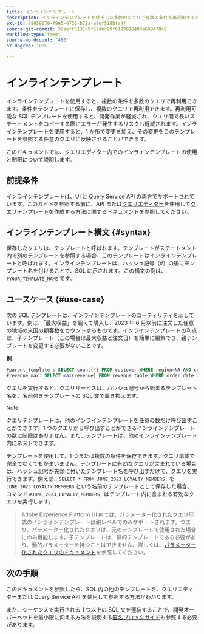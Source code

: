 ```yaml
---
title: インラインテンプレート
description: インラインテンプレートを使用した多数のクエリで複数の条件を再利用する方法を説明します。
exl-id: 78959070-f9e5-4736-b72a-a8ef518bfa4f
source-git-commit: 37aeff5131b9f67dbc99f6199918403e699478c8
workflow-type: tm+mt
source-wordcount: '486'
ht-degree: 100%

---
```


# インラインテンプレート

インラインテンプレートを使用すると、複数の条件を多数のクエリで再利用できます。条件をテンプレートに保存し、複数のクエリで再利用できます。再利用可能な SQL テンプレートを使用すると、開発作業が軽減され、クエリ間で長いステートメントをコピーする際にエラーが発生するリスクも軽減されます。インラインテンプレートを使用すると、1 か所で変更を加え、その変更をこのテンプレートを参照する任意のクエリに反映させることができます。

このドキュメントでは、クエリエディター内でのインラインテンプレートの使用と制限について説明します。

## 前提条件

インラインテンプレートは、UI と Query Service API の両方でサポートされています。このガイドを参照する前に、API または[クエリエディター](../ui/user-guide.md#query-authoring)を使用して[クエリテンプレートを作成](../api/query-templates.md#create-a-query-template)する方法に関するドキュメントを参照してください。

## インラインテンプレート構文 {#syntax}

保存したクエリは、テンプレートと呼ばれます。テンプレートがステートメント内で別のテンプレートを参照する場合、このテンプレートはインラインテンプレートと呼ばれます。インラインテンプレートは、ハッシュ記号（#）の後にテンプレート名を付けることで、SQL に示されます。この構文の例は、`#YOUR_TEMPLATE_NAME` です。

## ユースケース {#use-case}

次の SQL テンプレートは、インラインテンプレートのユーティリティを示しています。例は、「最大収益」を超えて購入し、2023 年 6 月以前に注文した任意の地域の米国の顧客数をカウントするものです。インラインテンプレートの利点は、子テンプレート（この場合は最大収益と注文日）を簡単に編集でき、親テンプレートを変更する必要がないことです。

**例**

```sql
#parent_template : SELECT count(*) FROM customer WHERE region=NA AND country=US AND revenue > #revenue_max
#revenue_max: SELECT max(revenue) FROM revenue_table WHERE order_date > '01-06-2023'
```

クエリを実行すると、クエリサービスは、ハッシュ記号から始まるテンプレート名を、名前付きテンプレートの SQL 文で置き換えます。

>[!NOTE]
>
>クエリテンプレートは、他のインラインテンプレートを任意の数だけ呼び出すことができます。1 つのクエリから呼び出すことができるインラインテンプレートの数に制限はありません。また、テンプレートは、他のインラインテンプレート内にネストできます。

テンプレートを使用して、1 つまたは複数の条件を保存できます。クエリ単体で完全でなくてもかまいません。テンプレートに有効なクエリが含まれている場合は、ハッシュ記号が先頭に付いたテンプレート名を呼び出すだけで、クエリを実行できます。例えば、`SELECT * FROM JUNE_2023_LOYALTY_MEMBERS;` を `JUNE_2023_LOYALTY_MEMBERS` という名前のテンプレートとして保存した場合、コマンド `#JUNE_2023_LOYALTY_MEMBERS;` はテンプレート内に含まれる有効なクエリを実行します。

>
>
>Adobe Experience Platform UI 内では、パラメーター化されたクエリ形式のインラインテンプレートは親レベルでのみサポートされます。つまり、パラメーター化されたクエリは、元のテンプレートで使用された場合にのみ機能します。子テンプレートは、静的テンプレートである必要があり、動的パラメーターを持つことはできません。詳しくは、[パラメーター化されたクエリのドキュメント](../ui/parameterized-queries.md)を参照してください。

## 次の手順

このドキュメントを参照したら、SQL 内の他のテンプレートを、クエリエディターまたは Query Service API を使用して参照する方法がわかります。

また、シーケンスで実行される 1 つ以上の SQL 文を連結することで、開発オーバーヘッドを最小限に抑える方法を説明する[匿名ブロックガイド](./anonymous-block.md)も参照する必要があります。
